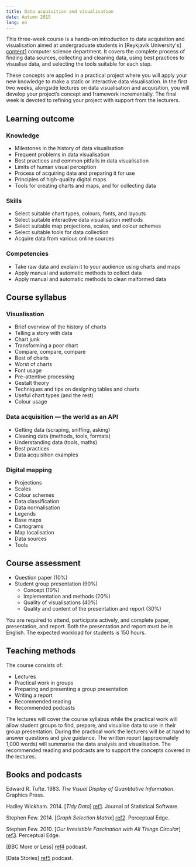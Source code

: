 ```yaml
---
title: Data acquisition and visualisation
date: Autumn 2015
lang: en
---
```



This three-week course is a hands-on introduction to data acquisition and visualisation aimed at undergraduate students in
[Reykjavík University's] [content1] computer science department. It covers the complete process of finding data sources, collecting and cleaning data, using best practices to visualise data, and selecting the tools suitable for each step.
 
These concepts are applied in a practical project where you will apply your new knowledge to make a static or interactive data visualisation. In the first two weeks, alongside lectures on data visualisation and acquisition, you will develop your project’s concept and framework incrementally. The final week is devoted to refining your project with support from the lecturers.

[content1]: http://www.ru.is/


## Learning outcome

### Knowledge

* Milestones in the history of data visualisation
* Frequent problems in data visualisation
* Best practices and common pitfalls in data visualisation
* Limits of human visual perception
* Process of acquiring data and preparing it for use
* Principles of high-quality digital maps
* Tools for creating charts and maps, and for collecting data

### Skills

* Select suitable chart types, colours, fonts, and layouts
* Select suitable interactive data visualisation methods
* Select suitable map projections, scales, and colour schemes
* Select suitable tools for data collection
* Acquire data from various online sources

### Competencies

* Take raw data and explain it to your audience using charts and maps
* Apply manual and automatic methods to collect data
* Apply manual and automatic methods to clean malformed data


## Course syllabus

### Visualisation

* Brief overview of the history of charts
* Telling a story with data
* Chart junk
* Transforming a poor chart
* Compare, compare, compare
* Best of charts
* Worst of charts
* Font usage
* Pre-attentive processing
* Gestalt theory
* Techniques and tips on designing tables and charts
* Useful chart types (and the rest)
* Colour usage

### Data acquisition — the world as an API

* Getting data (scraping, sniffing, asking)
* Cleaning data (methods, tools, formats)
* Understanding data (tools, maths)
* Best practices
* Data acquisition examples

### Digital mapping

* Projections
* Scales
* Colour schemes
* Data classification
* Data normalisation
* Legends
* Base maps
* Cartograms
* Map localisation
* Data sources
* Tools


## Course assessment

* Question paper (10%)
* Student group presentation (90%)
    * Concept (10%)
    * Implementation and methods (20%)
    * Quality of visualisations (40%)
    * Quality and content of the presentation and report (30%)

You are required to attend, participate actively, and complete paper, presentation, and report. Both the presentation and report must be in English. The expected workload for students is 150 hours.


## Teaching methods

The course consists of:

* Lectures
* Practical work in groups
* Preparing and presenting a group presentation
* Writing a report
* Recommended reading
* Recommended podcasts

The lectures will cover the course syllabus while the practical work will allow student groups to find, prepare, and visualise data to use in their group presentation. During the practical work the lecturers will be at hand to answer questions and give guidance. The written report (approximately 1,000 words) will summarise the data analysis and visualisation. The recommended reading and podcasts are to support the concepts covered in the lectures.


## Books and podcasts

Edward R. Tufte. 1983. *The Visual Display of Quantitative Information*. Graphics Press.

Hadley Wickham. 2014. [*Tidy Data*] [ref1]. Journal of Statistical Software.

Stephen Few. 2014. [*Graph Selection Matrix*] [ref2]. Perceptual Edge.

Stephen Few. 2010. [*Our Irresistible Fascination with All Things Circular*] [ref3]. Perceptual Edge.

[BBC More or Less] [ref4] podcast.

[Data Stories] [ref5] podcast.


[ref1]: http://www.jstatsoft.org/article/view/v059i10/v59i10.pdf
[ref2]: https://www.perceptualedge.com/articles/misc/Graph_Selection_Matrix.pdf
[ref3]: http://www.perceptualedge.com/articles/visual_business_intelligence/our_fascination_with_all_things_circular.pdf
[ref4]: http://www.bbc.co.uk/programmes/p02nrss1
[ref5]: http://datastori.es/
